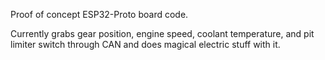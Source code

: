 Proof of concept ESP32-Proto board code.

Currently grabs gear position, engine speed, coolant temperature, and pit limiter switch through CAN and does magical electric stuff with it.
